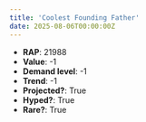 ```yaml
---
title: 'Coolest Founding Father'
date: 2025-08-06T00:00:00Z
---
```

- **RAP**: 21988
- **Value**: -1
- **Demand level**: -1
- **Trend**: -1
- **Projected?**: True
- **Hyped?**: True
- **Rare?**: True
